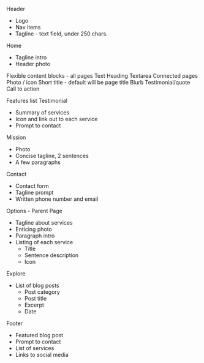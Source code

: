 Header
- Logo
- Nav items
- Tagline - text field, under 250 chars.

Home
- Tagline intro
- Header photo



Flexible content blocks - all pages
  Text
    Heading
    Textarea
  Connected pages
    Photo / icon
    Short title - default will be page title
    Blurb
  Testimonial/quote
  Call to action

  Features list
  Testimonial

- Summary of services
- Icon and link out to each service
- Prompt to contact

Mission
- Photo
- Concise tagline, 2 sentences
- A few paragraphs

Contact
- Contact form
- Tagline prompt
- Written phone number and email

Options - Parent Page
- Tagline about services
- Enticing photo
- Paragraph intro
- Listing of each service
  - Title
  - Sentence description
  - Icon

Explore
- List of blog posts
  - Post category
  - Post title
  - Excerpt
  - Date

Footer
- Featured blog post
- Prompt to contact
- List of services
- Links to social media
